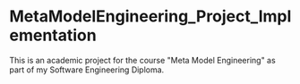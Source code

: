 # MetaModelEngineering_Project_Implementation
This is an academic project for the course "Meta Model Engineering" as part of my Software Engineering Diploma.
